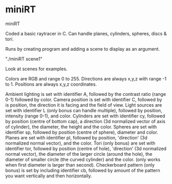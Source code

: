 # miniRT
miniRT

Coded a basic raytracer in C.
Can handle planes, cylinders, spheres, discs & tori.

Runs by creating program and adding a scene to display as an argument.

"./miniRT scene1"

Look at scenes for examples.

Colors are RGB and range 0 to 255.
Directions are always x,y,z with range -1 to 1.
Positions are always x,y,z coordinates.

Ambient lighting is set with identifier A, followed by the contrast ratio (range 0-1) followed by color.
Camera position is set with identifier C, followed by is position, the direction it is facing and the field of view.
Light sources are set with identifier L (only bonus can handle multiple), followed by position, intensity (range 0-1), and color.
Cylinders are set with identifier cy, followed by position (centre of bottom cap), a direction (3d normalized vector of axis of cylinder), the diameter, the height and the color.
Spheres are set with identifier sp, followed by position (centre of sphere), diameter and color.
Planes are set with identifier pl, followed by position, 'direction' (3d normalized normal vector), and the color. 
Tori (only bonus) are set with identifier tor, followed by position (centre of hole), 'direction' (3d normalized normal vector), the diameter of the larger circle (around the hole), the diameter of smaller circle (the curved cylinder) and the color. (only works when first diameter is larger than second).
Checkerboard pattern (only bonus) is set by including identifier cb, followed by amount of the pattern you want vertically and then horizontally. 
